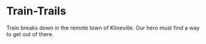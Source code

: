 # Train-Trails
Train breaks down in the remote town of Klineville. Our hero must find a way to get out of there.

